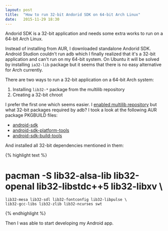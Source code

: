 ```yaml
---
layout: post
title:  "How to run 32-bit Andorid SDK on 64-bit Arch Linux"
date:   2015-11-29 18:30
---
```


Andorid SDK is a 32-bit application and needs some extra works to run on a 64-bit Arch Linux.

<!--more-->

Instead of installing from AUR, I downloaded standalone Andorid SDK. Android Studion couldn't run adb which I finally realized that it's a 32-bit application and can't run on my 64-bit system. On Ubuntu it will be solved by installing `ia32-lib` package but it seems that there is no easy alternative for Arch currently.

There are two ways to run a 32-bit application on a 64-bit Arch system:

1. Installing `lib32-*` package from the multilib repository
2. Creating a 32-bit chroot

I prefer the first one which seems easier. I [enabled multilib repository](https://wiki.archlinux.org/index.php/Multilib) but what 32-bit packages required by adb? I took a look at the following AUR package PKGBUILD files:

* [android-sdk](https://aur.archlinux.org/packages/android-sdk/)
* [android-sdk-platform-tools](https://aur.archlinux.org/packages/android-sdk-platform-tools/)
* [android-sdk-build-tools](https://aur.archlinux.org/packages/android-sdk-build-tools/)

And installed all 32-bit dependencies mentioned in them:

{% highlight text %}
# pacman -S lib32-alsa-lib lib32-openal lib32-libstdc++5 lib32-libxv \
    lib32-mesa lib32-sdl lib32-fontconfig lib32-libpulse \
    lib32-gcc-libs lib32-zlib lib32-ncurses swt
{% endhighlight %}

Then I was able to start developing my Android app.